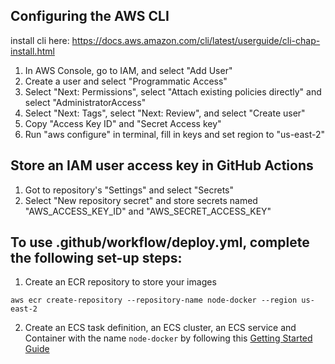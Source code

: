 ## Configuring the AWS CLI
install cli here: https://docs.aws.amazon.com/cli/latest/userguide/cli-chap-install.html
1. In AWS Console, go to IAM, and select "Add User"
2. Create a user and select "Programmatic Access"
3. Select "Next: Permissions", select "Attach existing policies directly" and select "AdministratorAccess"
4. Select "Next: Tags", select "Next: Review", and select "Create user"
5. Copy "Access Key ID" and "Secret Access key"
6. Run "aws configure" in terminal, fill in keys and set region to "us-east-2"

## Store an IAM user access key in GitHub Actions
1. Got to repository's "Settings" and select "Secrets"
2. Select "New repository secret" and store secrets named "AWS_ACCESS_KEY_ID" and "AWS_SECRET_ACCESS_KEY"

## To use .github/workflow/deploy.yml, complete the following set-up steps:
1. Create an ECR repository to store your images
```
aws ecr create-repository --repository-name node-docker --region us-east-2
```
2. Create an ECS task definition, an ECS cluster, an ECS service and Container with the name `node-docker` by 
   following this [Getting Started Guide](https://us-east-2.console.aws.amazon.com/ecs/home?region=us-east-2#/firstRun)
